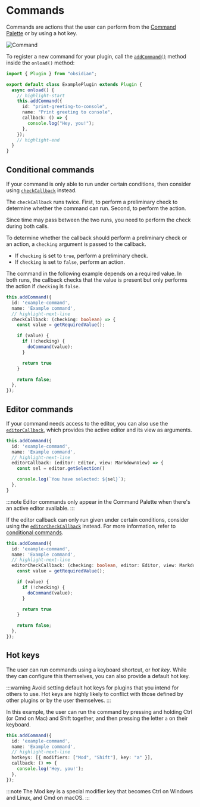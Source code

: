 # Commands

Commands are actions that the user can perform from the [Command Palette](https://help.obsidian.md/Plugins/Command+palette) or by using a hot key.

![Command](../../static/img/command.png)

To register a new command for your plugin, call the [`addCommand()`](../reference/typescript/classes/Plugin_2.md#addcommand) method inside the `onload()` method:

```ts title="main.ts"
import { Plugin } from "obsidian";

export default class ExamplePlugin extends Plugin {
  async onload() {
    // highlight-start
    this.addCommand({
      id: "print-greeting-to-console",
      name: "Print greeting to console",
      callback: () => {
        console.log("Hey, you!");
      },
    });
    // highlight-end
  }
}
```

## Conditional commands

If your command is only able to run under certain conditions, then consider using [`checkCallback`](../reference/typescript/interfaces/Command.md#checkcallback) instead.

The `checkCallback` runs twice. First, to perform a preliminary check to determine whether the command can run. Second, to perform the action.

Since time may pass between the two runs, you need to perform the check during both calls.

To determine whether the callback should perform a preliminary check or an action, a `checking` argument is passed to the callback.

- If `checking` is set to `true`, perform a preliminary check.
- If `checking` is set to `false`, perform an action.

The command in the following example depends on a required value. In both runs, the callback checks that the value is present but only performs the action if `checking` is `false`.

```ts
this.addCommand({
  id: 'example-command',
  name: 'Example command',
  // highlight-next-line
  checkCallback: (checking: boolean) => {
    const value = getRequiredValue();

    if (value) {
      if (!checking) {
        doCommand(value);
      }

      return true
    }

    return false;
  },
});
```

## Editor commands

If your command needs access to the editor, you can also use the [`editorCallback`](../reference/typescript/interfaces/Command.md#editorcallback), which provides the active editor and its view as arguments.

```ts
this.addCommand({
  id: 'example-command',
  name: 'Example command',
  // highlight-next-line
  editorCallback: (editor: Editor, view: MarkdownView) => {
    const sel = editor.getSelection()

    console.log(`You have selected: ${sel}`);
  },
}
```

:::note
Editor commands only appear in the Command Palette when there's an active editor available.
:::

If the editor callback can only run given under certain conditions, consider using the [`editorCheckCallback`](../reference/typescript/interfaces/Command.md#editorcheckcallback) instead. For more information, refer to [conditional commands](#conditional-commands).

```ts
this.addCommand({
  id: 'example-command',
  name: 'Example command',
  // highlight-next-line
  editorCheckCallback: (checking: boolean, editor: Editor, view: MarkdownView) => {
    const value = getRequiredValue();

    if (value) {
      if (!checking) {
        doCommand(value);
      }

      return true
    }

    return false;
  },
});
```

## Hot keys

The user can run commands using a keyboard shortcut, or _hot key_. While they can configure this themselves, you can also provide a default hot key.

:::warning
Avoid setting default hot keys for plugins that you intend for others to use. Hot keys are highly likely to conflict with those defined by other plugins or by the user themselves.
:::

In this example, the user can run the command by pressing and holding Ctrl (or Cmd on Mac) and Shift together, and then pressing the letter `a` on their keyboard.

```ts
this.addCommand({
  id: 'example-command',
  name: 'Example command',
  // highlight-next-line
  hotkeys: [{ modifiers: ["Mod", "Shift"], key: "a" }],
  callback: () => {
    console.log('Hey, you!');
  },
});
```

:::note
The Mod key is a special modifier key that becomes Ctrl on Windows and Linux, and Cmd on macOS.
:::
